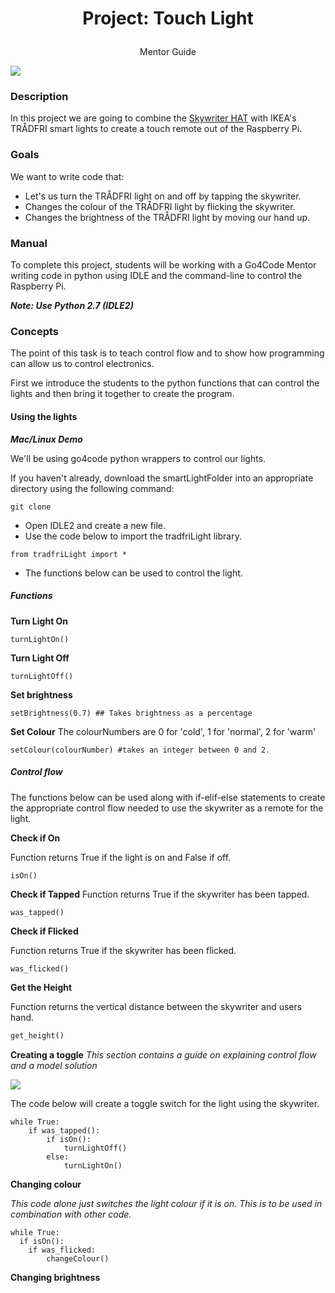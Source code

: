 # <p align = "center">Project: Touch Light </p>
<p align = "center"> Mentor Guide</p>


<img src="./media/skywriter.png">

### Description
In this project we are going to combine the <a href = "https://thepihut.com/products/skywriter-hat">Skywriter HAT</a> with IKEA's TRÅDFRI smart lights to create a touch remote out of the Raspberry Pi.


### Goals
We want to write code that:
  - Let's us turn the TRÅDFRI light on and off by tapping the skywriter.
  - Changes the colour of the TRÅDFRI light by flicking the skywriter.
  - Changes the brightness of the TRÅDFRI light by moving our hand up.


### Manual

To complete this project, students will be working with a Go4Code Mentor writing code in python using IDLE and the command-line to control the Raspberry Pi.

***Note: Use Python 2.7 (IDLE2)***

### Concepts

The point of this task is to teach control flow and to show how programming can allow us to control electronics.

First we introduce the students to the python functions that can control the lights and then bring it together to create the program.

#### Using the lights
***Mac/Linux Demo***

We'll be using go4code python wrappers to control our lights.

If you haven't already, download the smartLightFolder into an appropriate directory using the following command:

```
git clone  
```

* Open IDLE2 and create a new file.
* Use the code below to import the tradfriLight library.
```
from tradfriLight import *
```
* The functions below can be used to control the light.

##### Functions

**Turn Light On**
```
turnLightOn()
```

**Turn Light Off**
```
turnLightOff()
```

**Set brightness**
```
setBrightness(0.7) ## Takes brightness as a percentage
```
**Set Colour**
The colourNumbers are 0 for 'cold', 1 for 'normal', 2 for 'warm'
```
setColour(colourNumber) #takes an integer between 0 and 2.
```

##### Control flow

The functions below can be used along with if-elif-else statements to create the appropriate control flow needed to use the skywriter as a remote for the light.

**Check if On**

Function returns True if the light is on and False if off.

```
isOn()
```
**Check if Tapped**
Function returns True if the skywriter has been tapped.

```
was_tapped()
```

**Check if Flicked**

Function returns True if the skywriter has been flicked.

```python
was_flicked()
```

**Get the Height**

Function returns the vertical distance between the skywriter and users hand.

```python
get_height()
```


**Creating a toggle**
*This section contains a guide on explaining control flow and a model solution*

<img src = "./media/controlFlow.png">

The code below will create a toggle switch for the light using the skywriter.

```
while True:
    if was_tapped():
        if isOn():
            turnLightOff()
        else:
            turnLightOn()

```
**Changing colour**

*This code alone just switches the light colour if it is on. This is to be used in combination with other code.*

```
while True:
  if isOn():
    if was_flicked:
        changeColour()
```


**Changing brightness**

